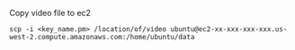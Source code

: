 Copy video file to ec2
```
scp -i <key_name.pm> /location/of/video ubuntu@ec2-xx-xxx-xxx-xxx.us-west-2.compute.amazonaws.com:/home/ubuntu/data
```
